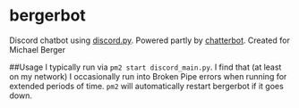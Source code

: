 # bergerbot
Discord chatbot using [discord.py](https://github.com/rapptz/discord.py). Powered partly by [chatterbot](https://github.com/gunthercox/ChatterBot). Created for Michael Berger

##Usage
I typically run via `pm2 start discord_main.py`. I find that (at least on my network) I occasionally run into Broken Pipe errors when running for extended periods of time. `pm2` will automatically restart bergerbot if it goes down.

